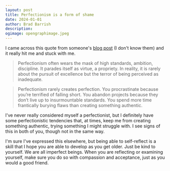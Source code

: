 ```yaml
---
layout: post
title: Perfectionism is a form of shame
date: 2024-01-01
author: Brad Barrish
description:
ogimage: opengraphimage.jpeg
---
```


I came across this quote from someone's [blog post](https://tala.bearblog.dev/perfectionism-is-a-form-of-shame/) (I don't know them) and it really hit me and stuck with me.

> Perfectionism often wears the mask of high standards, ambition, discipline. It parades itself as virtue, a propriety. In reality, it is rarely about the pursuit of excellence but the terror of being perceived as inadequate.

> Perfectionism rarely creates perfection. You procrastinate because you’re terrified of falling short. You abandon projects because they don’t live up to insurmountable standards. You spend more time frantically burying flaws than creating something authentic.

I've never really considered myself a perfectionist, but I definitely have some perfectionistic tendencies that, at times, keep me from creating something authentic, trying something I might struggle with. I see signs of this in both of you, though not in the same way.

I'm sure I've expressed this elsewhere, but being able to self-reflect is a skill that I hope you are able to develop as you get older. Just be kind to yourself. We are all imperfect beings. When you are reflecting or examining yourself, make sure you do so with compassion and acceptance, just as you would a good friend. 
